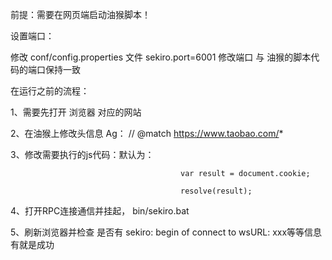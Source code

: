 
前提：需要在网页端启动油猴脚本！

设置端口：

修改 conf/config.properties 文件 sekiro.port=6001  修改端口 与 油猴的脚本代码的端口保持一致

在运行之前的流程：

1、需要先打开 浏览器 对应的网站

2、在油猴上修改头信息   Ag：       // @match        https://www.taobao.com/*

3、修改需要执行的js代码：默认为：           

                                          var result = document.cookie;

                                          resolve(result);
                                          
4、打开RPC连接通信并挂起，  bin/sekiro.bat

5、刷新浏览器并检查 是否有 sekiro: begin of connect to wsURL: xxx等等信息  有就是成功
